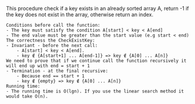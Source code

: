 This procedure check if a key exists in an already sorted array A, return -1 if the key does not exist in the array, otherwise return an index.

    Conditions before call the function: 
    - The key must satisfy the condition A[start] < key < A[end]
    - The end value must be greater than the start value (e.g start < end)
    The correctness the CheckExistKey:
    - Invariant - before the next call:
        - A[start] < key < A[end]. 
        - key ∉ {A[start+1] ... A[end-1]} => key ∉ {A[0] ... A[n]}
    We need to prove that if we continue call the function recursively it will end up with end = start + 1
    - Termination - at the final recursive:
        - Because end == start + 1
        - key ∉ {empty} => key ∉ {A[0] ... A[n]}
    Running time:
    - The running time is O(lgn). If you use the linear search method it would take O(n).
